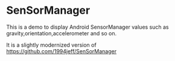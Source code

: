# SenSorManager
This is a demo to display Android SensorManager values such as gravity,orientation,accelerometer and so on.

It is a slightly modernized version of https://github.com/1994jeff/SenSorManager
